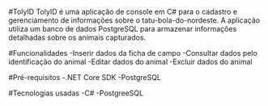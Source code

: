 #TolyID
TolyID é uma aplicação de console em C# para o cadastro e gerenciamento de informações sobre o tatu-bola-do-nordeste. A aplicação utiliza um banco de dados PostgreSQL para armazenar informações detalhadas sobre os animais capturados.

#Funcionalidades
-Inserir dados da ficha de campo
-Consultar dados pelo identificação do animal
-Editar dados do animal
-Excluir dados do animal

#Pré-requisitos
-.NET Core SDK
-PostgreSQL

#Tecnologias usadas
-C#
-PostgreeSQL
